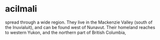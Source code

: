 # acilmali
 spread through a wide region. They live in the Mackenzie Valley (south of the Inuvialuit), and can be found west of Nunavut. Their homeland reaches to western Yukon, and the northern part of British Columbia, 
